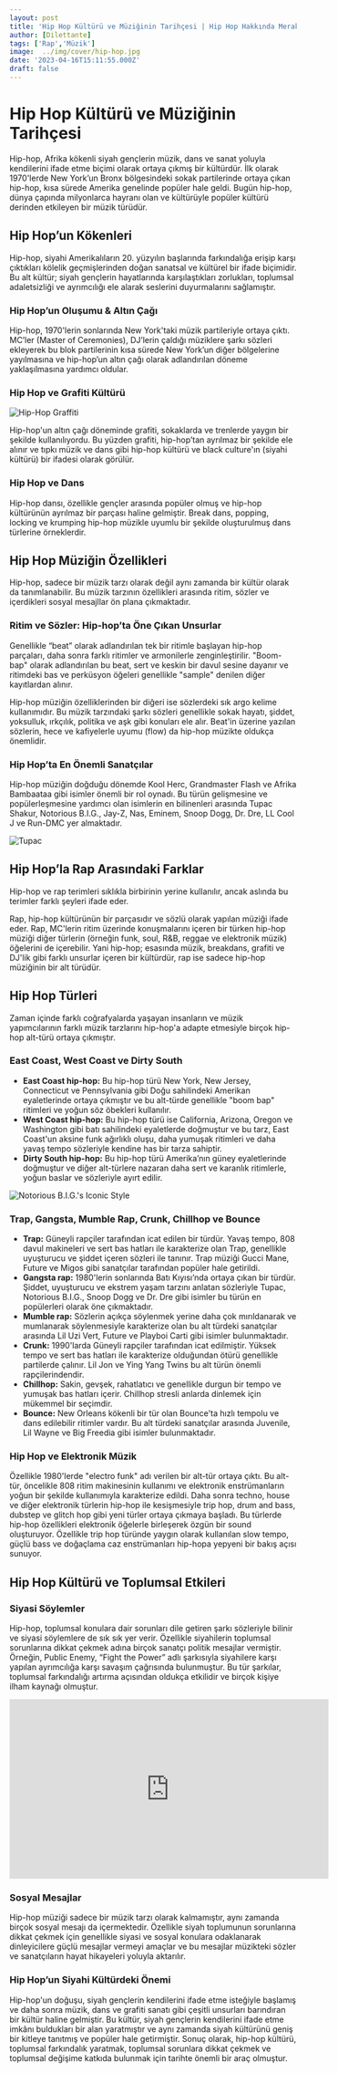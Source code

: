 ```yaml
---
layout: post
title: 'Hip Hop Kültürü ve Müziğinin Tarihçesi | Hip Hop Hakkında Merak Edilenler'
author: [Dilettante]
tags: ['Rap','Müzik']
image:  ../img/cover/hip-hop.jpg
date: '2023-04-16T15:11:55.000Z'
draft: false
---
```


Hip Hop Kültürü ve Müziğinin Tarihçesi
======================================

Hip-hop, Afrika kökenli siyah gençlerin müzik, dans ve sanat yoluyla kendilerini ifade etme biçimi olarak ortaya çıkmış bir kültürdür. İlk olarak 1970'lerde New York’un Bronx bölgesindeki sokak partilerinde ortaya çıkan hip-hop, kısa sürede Amerika genelinde popüler hale geldi. Bugün hip-hop, dünya çapında milyonlarca hayranı olan ve kültürüyle popüler kültürü derinden etkileyen bir müzik türüdür.

Hip Hop’un Kökenleri
------------------------

Hip-hop, siyahi Amerikalıların 20. yüzyılın başlarında farkındalığa erişip karşı çıktıkları kölelik geçmişlerinden doğan sanatsal ve kültürel bir ifade biçimidir. Bu alt kültür; siyah gençlerin hayatlarında karşılaştıkları zorlukları, toplumsal adaletsizliği ve ayrımcılığı ele alarak seslerini duyurmalarını sağlamıştır.

### Hip Hop’un Oluşumu & Altın Çağı

Hip-hop, 1970'lerin sonlarında New York'taki müzik partileriyle ortaya çıktı. MC’ler (Master of Ceremonies), DJ’lerin çaldığı müziklere şarkı sözleri ekleyerek bu blok partilerinin kısa sürede New York’un diğer bölgelerine yayılmasına ve hip-hop’un altın çağı olarak adlandırılan döneme yaklaşılmasına yardımcı oldular.

### Hip Hop ve Grafiti Kültürü

![Hip-Hop Graffiti](https://new.waccglobal.org/wp-content/uploads/wacc-global/Images/Articles/1-south-africa-620.png)

Hip-hop'un altın çağı döneminde grafiti, sokaklarda ve trenlerde yaygın bir şekilde kullanılıyordu. Bu yüzden grafiti, hip-hop’tan ayrılmaz bir şekilde ele alınır ve tıpkı müzik ve dans gibi hip-hop kültürü ve black culture'ın (siyahi kültürü) bir ifadesi olarak görülür.

### Hip Hop ve Dans

Hip-hop dansı, özellikle gençler arasında popüler olmuş ve hip-hop kültürünün ayrılmaz bir parçası haline gelmiştir. Break dans, popping, locking ve krumping hip-hop müzikle uyumlu bir şekilde oluşturulmuş dans türlerine örneklerdir. 

Hip Hop Müziğin Özellikleri
-------------------------------

Hip-hop, sadece bir müzik tarzı olarak değil aynı zamanda bir kültür olarak da tanımlanabilir. Bu müzik tarzının özellikleri arasında ritim, sözler ve içerdikleri sosyal mesajllar ön plana çıkmaktadır.

### Ritim ve Sözler: Hip-hop’ta Öne Çıkan Unsurlar

Genellikle “beat” olarak adlandırılan tek bir ritimle başlayan hip-hop parçaları, daha sonra farklı ritimler ve armonilerle zenginleştirilir. "Boom-bap" olarak adlandırılan bu beat, sert ve keskin bir davul sesine dayanır ve ritimdeki bas ve perküsyon öğeleri genellikle "sample" denilen diğer kayıtlardan alınır.

Hip-hop müziğin özelliklerinden bir diğeri ise sözlerdeki sık argo kelime kullanımıdır. Bu müzik tarzındaki şarkı sözleri genellikle sokak hayatı, şiddet, yoksulluk, ırkçılık, politika ve aşk gibi konuları ele alır. Beat'in üzerine yazılan sözlerin, hece ve kafiyelerle uyumu (flow) da hip-hop müzikte oldukça önemlidir.

### Hip Hop’ta En Önemli Sanatçılar

Hip-hop müziğin doğduğu dönemde Kool Herc, Grandmaster Flash ve Afrika Bambaataa gibi isimler önemli bir rol oynadı. Bu türün gelişmesine ve popülerleşmesine yardımcı olan isimlerin en bilinenleri arasında Tupac Shakur, Notorious B.I.G., Jay-Z, Nas, Eminem, Snoop Dogg, Dr. Dre, LL Cool J ve Run-DMC yer almaktadır.

![Tupac](https://i.pinimg.com/564x/cf/8f/56/cf8f56e08737a241e650adbaa9d3266c.jpg)

Hip Hop’la Rap Arasındaki Farklar
-------------------------------------

Hip-hop ve rap terimleri sıklıkla birbirinin yerine kullanılır, ancak aslında bu terimler farklı şeyleri ifade eder.

Rap, hip-hop kültürünün bir parçasıdır ve sözlü olarak yapılan müziği ifade eder. Rap, MC'lerin ritim üzerinde konuşmalarını içeren bir türken hip-hop müziği diğer türlerin (örneğin funk, soul, R&B, reggae ve elektronik müzik) öğelerini de içerebilir. Yani hip-hop; esasında müzik, breakdans, grafiti ve DJ'lik gibi farklı unsurlar içeren bir kültürdür, rap ise sadece hip-hop müziğinin bir alt türüdür.

Hip Hop Türleri
---------------

Zaman içinde farklı coğrafyalarda yaşayan insanların ve müzik yapımcılarının farklı müzik tarzlarını hip-hop'a adapte etmesiyle birçok hip-hop alt-türü ortaya çıkmıştır.

### East Coast, West Coast ve Dirty South

*   **East Coast hip-hop:** Bu hip-hop türü New York, New Jersey, Connecticut ve Pennsylvania gibi Doğu sahilindeki Amerikan eyaletlerinde ortaya çıkmıştır ve bu alt-türde genellikle "boom bap" ritimleri ve yoğun söz öbekleri kullanılır.
*   **West Coast hip-hop:** Bu hip-hop türü ise California, Arizona, Oregon ve Washington gibi batı sahilindeki eyaletlerde doğmuştur ve bu tarz, East Coast'un aksine funk ağırlıklı oluşu, daha yumuşak ritimleri ve daha yavaş tempo sözleriyle kendine has bir tarza sahiptir.
*   **Dirty South hip-hop:** Bu hip-hop türü Amerika’nın güney eyaletlerinde doğmuştur ve diğer alt-türlere nazaran daha sert ve karanlık ritimlerle, yoğun baslar ve sözleriyle ayırt edilir.

![Notorious B.I.G.'s Iconic Style](https://images.paramount.tech/uri/mgid:arc:imageassetref:bet.com:27840536-4924-11e7-a442-0e40cf2fc285?quality=0.7&gen=ntrn&legacyStatusCode=true)

### Trap, Gangsta, Mumble Rap, Crunk, Chillhop ve Bounce

*   **Trap:** Güneyli rapçiler tarafından icat edilen bir türdür. Yavaş tempo, 808 davul makineleri ve sert bas hatları ile karakterize olan Trap, genellikle uyuşturucu ve şiddet içeren sözleri ile tanınır. Trap müziği Gucci Mane, Future ve Migos gibi sanatçılar tarafından popüler hale getirildi.
*   **Gangsta rap:** 1980'lerin sonlarında Batı Kıyısı’nda ortaya çıkan bir türdür. Şiddet, uyuşturucu ve ekstrem yaşam tarzını anlatan sözleriyle Tupac, Notorious B.I.G., Snoop Dogg ve Dr. Dre gibi isimler bu türün en popülerleri olarak öne çıkmaktadır.
*   **Mumble rap:** Sözlerin açıkça söylenmek yerine daha çok mırıldanarak ve mumlanarak söylenmesiyle karakterize olan bu alt türdeki sanatçılar arasında Lil Uzi Vert, Future ve Playboi Carti gibi isimler bulunmaktadır.
*   **Crunk:** 1990'larda Güneyli rapçiler tarafından icat edilmiştir. Yüksek tempo ve sert bas hatları ile karakterize olduğundan ötürü genellikle partilerde çalınır. Lil Jon ve Ying Yang Twins bu alt türün önemli rapçilerindendir.
*   **Chillhop:** Sakin, gevşek, rahatlatıcı ve genellikle durgun bir tempo ve yumuşak bas hatları içerir. Chillhop stresli anlarda dinlemek için mükemmel bir seçimdir.
*   **Bounce:** New Orleans kökenli bir tür olan Bounce'ta hızlı tempolu ve dans edilebilir ritimler vardır. Bu alt türdeki sanatçılar arasında Juvenile, Lil Wayne ve Big Freedia gibi isimler bulunmaktadır.

### Hip Hop ve Elektronik Müzik

Özellikle 1980'lerde "electro funk" adı verilen bir alt-tür ortaya çıktı. Bu alt-tür, öncelikle 808 ritim makinesinin kullanımı ve elektronik enstrümanların yoğun bir şekilde kullanımıyla karakterize edildi. Daha sonra techno, house ve diğer elektronik türlerin hip-hop ile kesişmesiyle trip hop, drum and bass, dubstep ve glitch hop gibi yeni türler ortaya çıkmaya başladı. Bu türlerde hip-hop özellikleri elektronik öğelerle birleşerek özgün bir sound oluşturuyor. Özellikle trip hop türünde yaygın olarak kullanılan slow tempo, güçlü bass ve doğaçlama caz enstrümanları hip-hopa yepyeni bir bakış açısı sunuyor.

 Hip Hop Kültürü ve Toplumsal Etkileri
-----------------------------------------

### Siyasi Söylemler

Hip-hop, toplumsal konulara dair sorunları dile getiren şarkı sözleriyle bilinir ve siyasi söylemlere de sık sık yer verir. Özellikle siyahilerin toplumsal sorunlarına dikkat çekmek adına birçok sanatçı politik mesajlar vermiştir. Örneğin, Public Enemy, “Fight the Power” adlı şarkısıyla siyahilere karşı yapılan ayrımcılığa karşı savaşım çağrısında bulunmuştur. Bu tür şarkılar, toplumsal farkındalığı artırma açısından oldukça etkilidir ve birçok kişiye ilham kaynağı olmuştur.

<iframe width="560" height="315" src="https://www.youtube.com/embed/mmo3HFa2vjg" frameborder="0" allowfullscreen></iframe>

### Sosyal Mesajlar

Hip-hop müziği sadece bir müzik tarzı olarak kalmamıştır, aynı zamanda birçok sosyal mesajı da içermektedir. Özellikle siyah toplumunun sorunlarına dikkat çekmek için genellikle siyasi ve sosyal konulara odaklanarak dinleyicilere güçlü mesajlar vermeyi amaçlar ve bu mesajlar müzikteki sözler ve sanatçıların hayat hikayeleri yoluyla aktarılır. 

### Hip Hop’un Siyahi Kültürdeki Önemi

Hip-hop'un doğuşu, siyah gençlerin kendilerini ifade etme isteğiyle başlamış ve daha sonra müzik, dans ve grafiti sanatı gibi çeşitli unsurları barındıran bir kültür haline gelmiştir. Bu kültür, siyah gençlerin kendilerini ifade etme imkânı buldukları bir alan yaratmıştır ve aynı zamanda siyah kültürünü geniş bir kitleye tanıtmış ve popüler hale getirmiştir. Sonuç olarak, hip-hop kültürü, toplumsal farkındalık yaratmak, toplumsal sorunlara dikkat çekmek ve toplumsal değişime katkıda bulunmak için tarihte önemli bir araç olmuştur.
